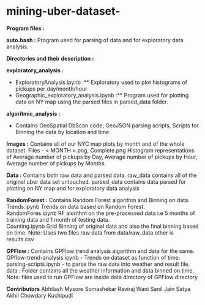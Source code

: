 # mining-uber-dataset-

**Program files :**

**auto.bash  :** Program used for parsing of data and for exploratory data analysis.

**Directories and their description  :**

**exploratory_analysis  :**
- ExploratoryAnalysis.ipynb :** Exploratory used to plot histograms of pickups per day/month/hour
- Geographic_exploratory_analysis.ipynb :** Program used for plotting data on NY map using the parsed files in parsed_data folder.

**algoritmic_analysis  :**
- Contains GeoSpatial DbScan code, GeoJSON parsing scripts, Scripts for Binning the data by location and time

**Images :** Contains all of our
NYC map plots by month and of the whole dataset. Files - < MONTH >.png, Complete.png
Histogram representations of Average number of pickups by Day, Average number of pickups by Hour, Average number of pickups by Months.

**Data  :** Contains both raw data and parsed data.
raw_data contains all of the original uber data set untouched.
parsed_data contains data parsed for plotting on NY map and for exploratory data analysis

**RandomForest  :** Contains Random Forest algorithm and Binning on data.
<br>
Trends.ipynb Trends on data based on Random Forest.
<br>
RandomFores.ipynb RF alorithm on the pre-processed data i.e 5 months of training data and 1 month of testing data.
<br>
Counting.ipynb Grid Binning of original data and also the final binning based on time.
Note: Uses two files raw data from data/raw_data other is results.csv

**GPFlow :** Contains GPFlow trend analysis algorithm and data for the same.
<br />
GPflow-trend-analysis.ipynb - Trends on dataset as function of time.
parsing-scripts.ipynb - to parse the raw data into weather and result file.
data : Folder contains all the weather information and data binned on time.
Note: files used to run GPFlow are inside data directory of GPFlow directory

**Contributors**
Abhilash Mysore Somashekar 
Raviraj Wani
Sanil Jain 
Satya Akhil Chowdary Kuchipudi
